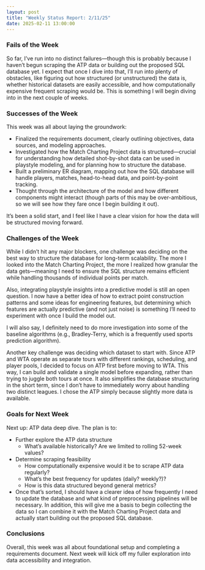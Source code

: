 ```yaml
---
layout: post
title: "Weekly Status Report: 2/11/25"
date: 2025-02-11 13:00:00
---
```


### Fails of the Week
So far, I’ve run into no distinct failures—though this is probably because I haven’t begun scraping the ATP data or building out the proposed SQL database yet. I expect that once I dive into that, I’ll run into plenty of obstacles, like figuring out how structured (or unstructured) the data is, whether historical datasets are easily accessible, and how computationally expensive frequent scraping would be. This is something I will begin diving into in the next couple of weeks.

### Successes of the Week
This week was all about laying the groundwork:

- Finalized the requirements document, clearly outlining objectives, data sources, and modeling approaches.  
- Investigated how the Match Charting Project data is structured—crucial for understanding how detailed shot-by-shot data can be used in playstyle modeling, and for planning how to structure the database.  
- Built a preliminary ER diagram, mapping out how the SQL database will handle players, matches, head-to-head data, and point-by-point tracking.  
- Thought through the architecture of the model and how different components might interact (though parts of this may be over-ambitious, so we will see how they fare once I begin building it out).

It’s been a solid start, and I feel like I have a clear vision for how the data will be structured moving forward.

### Challenges of the Week
While I didn’t hit any major blockers, one challenge was deciding on the best way to structure the database for long-term scalability. The more I looked into the Match Charting Project, the more I realized how granular the data gets—meaning I need to ensure the SQL structure remains efficient while handling thousands of individual points per match.

Also, integrating playstyle insights into a predictive model is still an open question. I now have a better idea of how to extract point construction patterns and some ideas for engineering features, but determining which features are actually predictive (and not just noise) is something I’ll need to experiment with once I build the model out.

I will also say, I definitely need to do more investigation into some of the baseline algorithms (e.g., Bradley-Terry, which is a frequently used sports prediction algorithm).

Another key challenge was deciding which dataset to start with. Since ATP and WTA operate as separate tours with different rankings, scheduling, and player pools, I decided to focus on ATP first before moving to WTA. This way, I can build and validate a single model before expanding, rather than trying to juggle both tours at once. It also simplifies the database structuring in the short term, since I don’t have to immediately worry about handling two distinct leagues. I chose the ATP simply because slightly more data is available.

### Goals for Next Week
Next up: ATP data deep dive. The plan is to:

- Further explore the ATP data structure  
  - What’s available historically? Are we limited to rolling 52-week values?
- Determine scraping feasibility  
  - How computationally expensive would it be to scrape ATP data regularly?
  - What’s the best frequency for updates (daily? weekly?)?
  - How is this data structured beyond general metrics?
- Once that’s sorted, I should have a clearer idea of how frequently I need to update the database and what kind of preprocessing pipelines will be necessary. In addition, this will give me a basis to begin collecting the data so I can combine it with the Match Charting Project data and actually start building out the proposed SQL database.

### Conclusions
Overall, this week was all about foundational setup and completing a requirements document. Next week will kick off my fuller exploration into data accessibility and integration.
